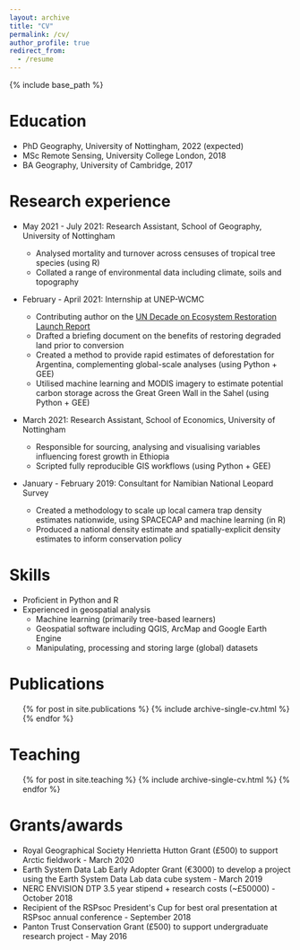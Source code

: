 ```yaml
---
layout: archive
title: "CV"
permalink: /cv/
author_profile: true
redirect_from:
  - /resume
---
```


{% include base_path %}

Education
======
* PhD Geography, University of Nottingham, 2022 (expected)
* MSc Remote Sensing, University College London, 2018
* BA Geography, University of Cambridge, 2017

Research experience
======
* May 2021 - July 2021: Research Assistant, School of Geography, University of Nottingham
  * Analysed mortality and turnover across censuses of tropical tree species (using R)
  * Collated a range of environmental data including climate, soils and topography

* February - April 2021: Internship at UNEP-WCMC
  * Contributing author on the [UN Decade on Ecosystem Restoration Launch Report](https://www.unep.org/resources/ecosystem-restoration-people-nature-climate)
  * Drafted a briefing document on the benefits of restoring degraded land prior to conversion
  * Created a method to provide rapid estimates of deforestation for Argentina, complementing global-scale analyses (using Python + GEE)
  * Utilised machine learning and MODIS imagery to estimate potential carbon storage across the Great Green Wall in the Sahel (using Python + GEE)

* March 2021: Research Assistant, School of Economics, University of Nottingham
  * Responsible for sourcing, analysing and visualising variables influencing forest growth in Ethiopia
  * Scripted fully reproducible GIS workflows (using Python + GEE)

* January - February 2019: Consultant for Namibian National Leopard Survey 
  * Created a methodology to scale up local camera trap density estimates nationwide, using SPACECAP and machine learning (in R)
  * Produced a national density estimate and spatially-explicit density estimates to inform conservation policy
  
Skills
======
* Proficient in Python and R
* Experienced in geospatial analysis
  * Machine learning (primarily tree-based learners)
  * Geospatial software including QGIS, ArcMap and Google Earth Engine
  * Manipulating, processing and storing large (global) datasets

Publications
======
  <ul>{% for post in site.publications %}
    {% include archive-single-cv.html %}
  {% endfor %}</ul>
  
Teaching
======
  <ul>{% for post in site.teaching %}
    {% include archive-single-cv.html %}
  {% endfor %}</ul>

Grants/awards
======
* Royal Geographical Society Henrietta Hutton Grant (£500) to support Arctic fieldwork - March 2020
* Earth System Data Lab Early Adopter Grant (€3000) to develop a project using the Earth System Data Lab data cube system - March 2019
* NERC ENVISION DTP 3.5 year stipend + research costs (~£50000) - October 2018
* Recipient of the RSPsoc President's Cup for best oral presentation at RSPsoc annual conference - September 2018
* Panton Trust Conservation Grant (£500) to support undergraduate research project - May 2016
